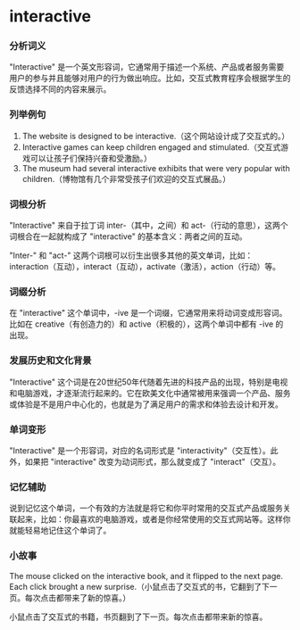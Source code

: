 # interactive

### 分析词义

  

"Interactive" 是一个英文形容词，它通常用于描述一个系统、产品或者服务需要用户的参与并且能够对用户的行为做出响应。比如，交互式教育程序会根据学生的反馈选择不同的内容来展示。

  

### 列举例句

  

1.  The website is designed to be interactive.（这个网站设计成了交互式的。）
2.  Interactive games can keep children engaged and stimulated.（交互式游戏可以让孩子们保持兴奋和受激励。）
3.  The museum had several interactive exhibits that were very popular with children.（博物馆有几个非常受孩子们欢迎的交互式展品。）

  

### 词根分析

  

"Interactive" 来自于拉丁词 inter-（其中，之间）和 act-（行动的意思），这两个词根合在一起就构成了 "interactive" 的基本含义：两者之间的互动。

  

"Inter-" 和 "act-" 这两个词根可以衍生出很多其他的英文单词，比如：interaction（互动），interact（互动），activate（激活），action（行动）等。

  

### 词缀分析

  

在 "interactive" 这个单词中，-ive 是一个词缀，它通常用来将动词变成形容词。比如在 creative（有创造力的）和 active（积极的），这两个单词中都有 -ive 的出现。

  

### 发展历史和文化背景

  

"Interactive" 这个词是在20世纪50年代随着先进的科技产品的出现，特别是电视和电脑游戏，才逐渐流行起来的。它在欧美文化中通常被用来强调一个产品、服务或体验是不是用户中心化的，也就是为了满足用户的需求和体验去设计和开发。

  

### 单词变形

  

"Interactive" 是一个形容词，对应的名词形式是 "interactivity"（交互性）。此外，如果把 "interactive" 改变为动词形式，那么就变成了 "interact"（交互）。

  

### 记忆辅助

  

说到记忆这个单词，一个有效的方法就是将它和你平时常用的交互式产品或服务关联起来，比如：你最喜欢的电脑游戏，或者是你经常使用的交互式网站等。这样你就能轻易地记住这个单词了。

  

### 小故事

  

The mouse clicked on the interactive book, and it flipped to the next page. Each click brought a new surprise.（小鼠点击了交互式的书，它翻到了下一页。每次点击都带来了新的惊喜。）

  

小鼠点击了交互式的书籍，书页翻到了下一页。每次点击都带来新的惊喜。
